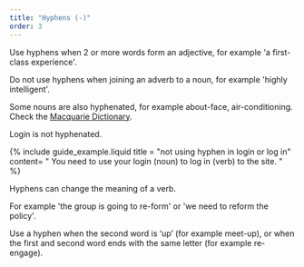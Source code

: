 ```yaml
---
title: "Hyphens (-)"
order: 3
---
```


Use hyphens when 2 or more words form an adjective, for example 'a first-class experience'.

Do not use hyphens when joining an adverb to a noun, for example 'highly intelligent'.

Some nouns are also hyphenated, for example about-face, air-conditioning. Check the [Macquarie Dictionary](https://www.macquariedictionary.com.au/).

Login is not hyphenated.

{% include guide_example.liquid
  title = "not using hyphen in login or log in"
  content= "
You need to use your login (noun) to log in (verb) to the site.
"
%}

Hyphens can change the meaning of a verb.

For example 'the group is going to re-form' or 'we need to reform the policy'.

Use a hyphen when the second word is ‘up’ (for example meet-up), or when the first and second word ends with the same letter (for example re-engage).
